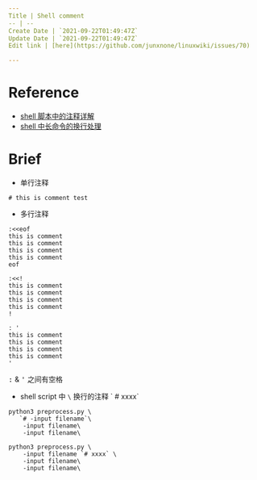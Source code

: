 ```yaml
---
Title | Shell comment
-- | --
Create Date | `2021-09-22T01:49:47Z`
Update Date | `2021-09-22T01:49:47Z`
Edit link | [here](https://github.com/junxnone/linuxwiki/issues/70)

---
```

# Reference
- [shell 脚本中的注释详解](https://www.cnblogs.com/dylancao/p/11797412.html)
- [shell 中长命令的换行处理](https://www.cnblogs.com/Wayou/p/line_break_for_long_shell_command.html)

# Brief

- 单行注释

```
# this is comment test
```

- 多行注释

```
:<<eof
this is comment
this is comment
this is comment
this is comment
eof
```
```
:<<!
this is comment
this is comment
this is comment
this is comment
!
```
```
: '
this is comment
this is comment
this is comment
this is comment
'
```

<kbd>:</kbd> & <kbd>'</kbd> 之间有空格

- shell script 中 `\` 换行的注释 \` # xxxx\`

```
python3 preprocess.py \
   `# -input filename`\
    -input filename\
    -input filename\
```
```
python3 preprocess.py \
    -input filename `# xxxx` \
    -input filename\
    -input filename\
```

